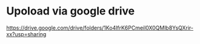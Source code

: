 # Upoload via google drive
https://drive.google.com/drive/folders/1Ko4lfrK6PCmeil0X0QMlb8YsQXrir-xx?usp=sharing
